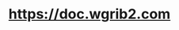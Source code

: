 ---
fixtop: false
title: https://doc.wgrib2.com
target: _blank
external_url: https://doc.wgrib2.com
published: false
---
